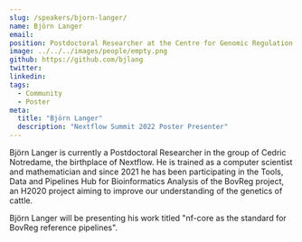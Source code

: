 ```yaml
---
slug: /speakers/bjorn-langer/
name: Björn Langer
email: 
position: Postdoctoral Researcher at the Centre for Genomic Regulation
image: ../../../images/people/empty.png
github: https://github.com/bjlang
twitter: 
linkedin: 
tags:
  - Community
  - Poster
meta:
  title: "Björn Langer"
  description: "Nextflow Summit 2022 Poster Presenter"
---
```

Björn Langer is currently a Postdoctoral Researcher in the group of Cedric Notredame, the birthplace of Nextflow. He is trained as a computer scientist and mathematician and since 2021 he has been participating in the Tools, Data and Pipelines Hub for Bioinformatics Analysis of the BovReg project, an H2020 project aiming to improve our understanding of the genetics of cattle.

Björn Langer will be presenting his work titled "nf-core as the standard for BovReg reference pipelines".